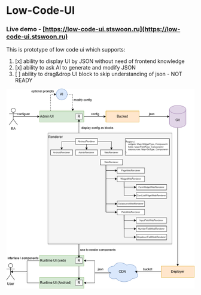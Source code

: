 # Low-Code-UI

### Live demo - [https://low-code-ui.stswoon.ru](https://low-code-ui.stswoon.ru)

This is prototype of low code ui which supports:

1. [x] ability to display UI by JSON without need of frontend knowledge
2. [x] ability to ask AI to generate and modify JSON
3. [ ] ability to drag&drop UI block to skip understanding of json - NOT READY

![](LowCodeUI.drawio.png)